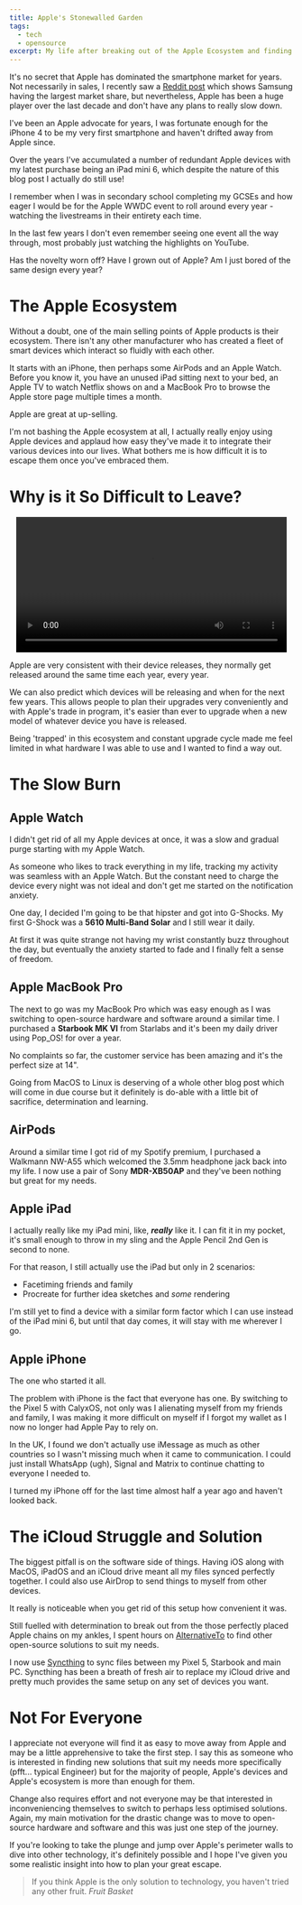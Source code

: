```yaml
---
title: Apple's Stonewalled Garden
tags:
  - tech
  - opensource
excerpt: My life after breaking out of the Apple Ecosystem and finding unlimited potential in alternatives.
---
```


It's no secret that Apple has dominated the smartphone market for years. Not necessarily in sales, I recently saw a [Reddit post](https://www.reddit.com/r/dataisbeautiful/comments/mq9ajl/oc_how_the_smartphone_market_has_changed/) which shows Samsung having the largest market share, but nevertheless, Apple has been a huge player over the last decade and don't have any plans to really slow down.

I've been an Apple advocate for years, I was fortunate enough for the iPhone 4 to be my very first smartphone and haven't drifted away from Apple since.

Over the years I've accumulated a number of redundant Apple devices with my latest purchase being an iPad mini 6, which despite the nature of this blog post I actually do still use!

I remember when I was in secondary school completing my GCSEs and how eager I would be for the Apple WWDC event to roll around every year - watching the livestreams in their entirety each time.

In the last few years I don't even remember seeing one event all the way through, most probably just watching the highlights on YouTube.

Has the novelty worn off? Have I grown out of Apple? Am I just bored of the same design every year?

# The Apple Ecosystem

Without a doubt, one of the main selling points of Apple products is their ecosystem. There isn't any other manufacturer who has created a fleet of smart devices which interact so fluidly with each other.

It starts with an iPhone, then perhaps some AirPods and an Apple Watch. Before you know it, you have an unused iPad sitting next to your bed, an Apple TV to watch Netflix shows on and a MacBook Pro to browse the Apple store page multiple times a month.

Apple are great at up-selling.

I'm not bashing the Apple ecosystem at all, I actually really enjoy using Apple devices and applaud how easy they've made it to integrate their various devices into our lives. What bothers me is how difficult it is to escape them once you've embraced them.

# Why is it So Difficult to Leave?

<p style="text-align: center;">
<video autoplay loop width=480px>
<source src="/blog/images/plankton-prison.mp4" type="video/mp4">
Your browser does not support the video tag.
</video>
</p>

Apple are very consistent with their device releases, they normally get released around the same time each year, every year. 

We can also predict which devices will be releasing and when for the next few years. This allows people to plan their upgrades very conveniently and with Apple's trade in program, it's easier than ever to upgrade when a new model of whatever device you have is released.

Being 'trapped' in this ecosystem and constant upgrade cycle made me feel limited in what hardware I was able to use and I wanted to find a way out.

# The Slow Burn

## Apple Watch

I didn't get rid of all my Apple devices at once, it was a slow and gradual purge starting with my Apple Watch.

As someone who likes to track everything in my life, tracking my activity was seamless with an Apple Watch. But the constant need to charge the device every night was not ideal and don't get me started on the notification anxiety. 

One day, I decided I'm going to be that hipster and got into G-Shocks. My first G-Shock was a **5610 Multi-Band Solar** and I still wear it daily.

At first it was quite strange not having my wrist constantly buzz throughout the day, but eventually the anxiety started to fade and I finally felt a sense of freedom.

## Apple MacBook Pro

The next to go was my MacBook Pro which was easy enough as I was switching to open-source hardware and software around a similar time. I purchased a **Starbook MK VI** from Starlabs and it's been my daily driver using Pop_OS! for over a year.

No complaints so far, the customer service has been amazing and it's the perfect size at 14". 

Going from MacOS to Linux is deserving of a whole other blog post which will come in due course but it definitely is do-able with a little bit of sacrifice, determination and learning.

## AirPods

Around a similar time I got rid of my Spotify premium, I purchased a Walkmann NW-A55 which welcomed the 3.5mm headphone jack back into my life. I now use a pair of Sony **MDR-XB50AP** and they've been nothing but great for my needs.

## Apple iPad

I actually really like my iPad mini, like, ***really*** like it. I can fit it in my pocket, it's small enough to throw in my sling and the Apple Pencil 2nd Gen is second to none. 

For that reason, I still actually use the iPad but only in 2 scenarios:

- Facetiming friends and family
- Procreate for further idea sketches and *some* rendering

I'm still yet to find a device with a similar form factor which I can use instead of the iPad mini 6, but until that day comes, it will stay with me wherever I go.

## Apple iPhone

The one who started it all.

The problem with iPhone is the fact that everyone has one. By switching to the Pixel 5 with CalyxOS, not only was I alienating myself from my friends and family, I was making it more difficult on myself if I forgot my wallet as I now no longer had Apple Pay to rely on.

In the UK, I found we don't actually use iMessage as much as other countries so I wasn't missing much when it came to communication. I could just install WhatsApp (ugh), Signal and Matrix to continue chatting to everyone I needed to.

I turned my iPhone off for the last time almost half a year ago and haven't looked back.

# The iCloud Struggle and Solution

The biggest pitfall is on the software side of things. Having iOS along with MacOS, iPadOS and an iCloud drive meant all my files synced perfectly together. I could also use AirDrop to send things to myself from other devices.

It really is noticeable when you get rid of this setup how convenient it was.

Still fuelled with determination to break out from the those perfectly placed Apple chains on my ankles, I spent hours on [AlternativeTo](https://alternativeto.net/) to find other open-source solutions to suit my needs.

I now use [Syncthing](https://syncthing.net/) to sync files between my Pixel 5, Starbook and main PC. Syncthing has been a breath of fresh air to replace my iCloud drive and pretty much provides the same setup on any set of devices you want.

# Not For Everyone

I appreciate not everyone will find it as easy to move away from Apple and may be a little apprehensive to take the first step. I say this as someone who is interested in finding new solutions that suit my needs more specifically (pfft... typical Engineer) but for the majority of people, Apple's devices and Apple's ecosystem is more than enough for them.

Change also requires effort and not everyone may be that interested in inconveniencing themselves to switch to perhaps less optimised solutions. Again, my main motivation for the drastic change was to move to open-source hardware and software and this was just one step of the journey.

If you're looking to take the plunge and jump over Apple's perimeter walls to dive into other technology, it's definitely possible and I hope I've given you some realistic insight into how to plan your great escape.

> If you think Apple is the only solution to technology, you haven't tried any other fruit.
> <cite>Fruit Basket</cite>